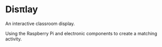 # Dis&pi;lay

An interactive classroom display. 

Using the Raspberry Pi and electronic components to create a matching activity.


